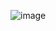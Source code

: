 ![image](https://github.com/hyeokjulee/springboot-aws-webservice/assets/122426157/56cc7f8c-a266-4cd5-9578-41cf2652f410)
